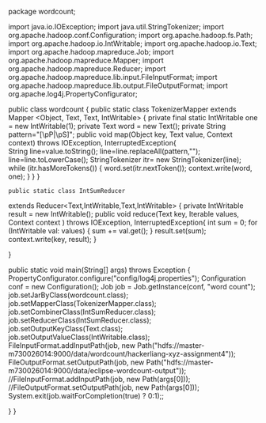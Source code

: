 package wordcount;

import java.io.IOException; 
import java.util.StringTokenizer;
import org.apache.hadoop.conf.Configuration; 
import org.apache.hadoop.fs.Path; 
import org.apache.hadoop.io.IntWritable;
import org.apache.hadoop.io.Text; 
import org.apache.hadoop.mapreduce.Job;
import org.apache.hadoop.mapreduce.Mapper;
import org.apache.hadoop.mapreduce.Reducer; 
import org.apache.hadoop.mapreduce.lib.input.FileInputFormat; 
import org.apache.hadoop.mapreduce.lib.output.FileOutputFormat;
import org.apache.log4j.PropertyConfigurator;

public class wordcount {
 public static class TokenizerMapper
  extends Mapper <Object, Text, Text, IntWritable> { 
   private final static IntWritable one = new IntWritable(1);
   private Text word = new Text(); 
   private String pattern="[\\pP|\\pS]";
   public void map(Object key, Text value, Context context) throws IOException, InterruptedException{  
       String line=value.toString();
       line=line.replaceAll(pattern,"");
       line=line.toLowerCase();
    StringTokenizer itr= new StringTokenizer(line); 
    while (itr.hasMoreTokens()) { 
     word.set(itr.nextToken()); 
     context.write(word, one); 
     }
    }
   }
 



    public static class IntSumReducer
  extends Reducer<Text,IntWritable,Text,IntWritable> { 
   private IntWritable result = new IntWritable(); 
   public void reduce(Text key, Iterable<IntWritable> values, Context 
     context ) throws IOException, InterruptedException{ 
    int sum = 0; 
    for (IntWritable val: values) {
     sum += val.get(); 
     } 
    result.set(sum); 
    context.write(key, result); 
    }


}
 
public static void main(String[] args) throws Exception {
 PropertyConfigurator.configure("config/log4j.properties");
 Configuration conf = new Configuration();
 Job job = Job.getInstance(conf, "word count");
 job.setJarByClass(wordcount.class);
 job.setMapperClass(TokenizerMapper.class);
 job.setCombinerClass(IntSumReducer.class);
 job.setReducerClass(IntSumReducer.class);
 job.setOutputKeyClass(Text.class);
 job.setOutputValueClass(IntWritable.class);
 FileInputFormat.addInputPath(job, new Path("hdfs://master-m730026014:9000/data/wordcount/hackerliang-xyz-assignment4"));
 FileOutputFormat.setOutputPath(job,  new Path("hdfs://master-m730026014:9000/data/eclipse-wordcount-output"));
 //FileInputFormat.addInputPath(job, new Path(args[0]));
 //FileOutputFormat.setOutputPath(job,  new Path(args[0]));
 System.exit(job.waitForCompletion(true) ? 0:1);;
 

}
}
